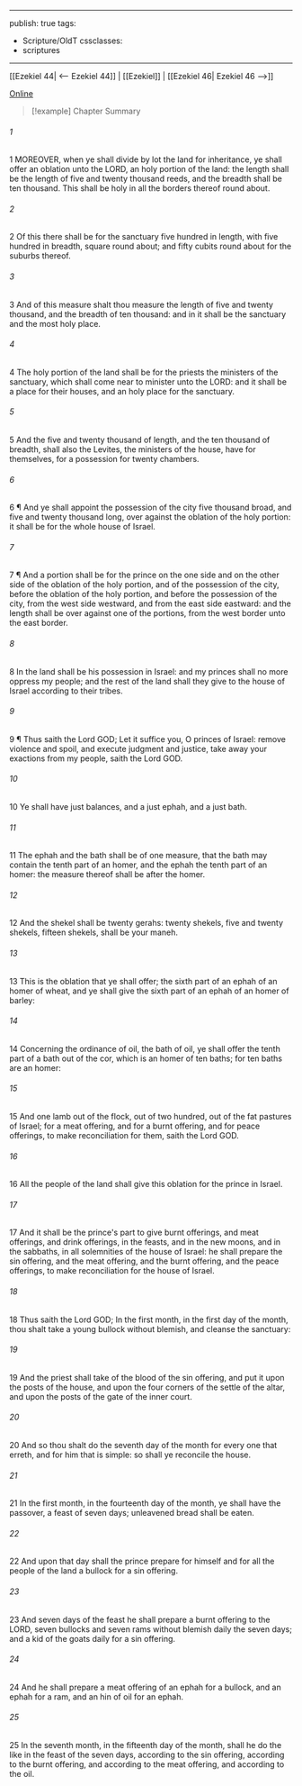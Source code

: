 

---
publish: true
tags:
  - Scripture/OldT
cssclasses:
  - scriptures
---
[[Ezekiel 44| <-- Ezekiel 44]] | [[Ezekiel]] | [[Ezekiel 46| Ezekiel 46 -->]]

[Online](https://churchofjesuschrist.org/study/scriptures/ot/ezek/45?lang=eng)

>[!example] Chapter Summary
>
###### 1
1 MOREOVER, when ye shall divide by lot the land for inheritance, ye shall offer an oblation unto the LORD, an holy portion of the land: the length shall be the length of five and twenty thousand reeds, and the breadth shall be ten thousand.  This shall be holy in all the borders thereof round about.
###### 2
2 Of this there shall be for the sanctuary five hundred in length, with five hundred in breadth, square round about; and fifty cubits round about for the suburbs thereof.
###### 3
3 And of this measure shalt thou measure the length of five and twenty thousand, and the breadth of ten thousand: and in it shall be the sanctuary and the most holy place.
###### 4
4 The holy portion of the land shall be for the priests the ministers of the sanctuary, which shall come near to minister unto the LORD: and it shall be a place for their houses, and an holy place for the sanctuary.
###### 5
5 And the five and twenty thousand of length, and the ten thousand of breadth, shall also the Levites, the ministers of the house, have for themselves, for a possession for twenty chambers.
###### 6
6 ¶ And ye shall appoint the possession of the city five thousand broad, and five and twenty thousand long, over against the oblation of the holy portion: it shall be for the whole house of Israel.
###### 7
7 ¶ And a portion shall be for the prince on the one side and on the other side of the oblation of the holy portion, and of the possession of the city, before the oblation of the holy portion, and before the possession of the city, from the west side westward, and from the east side eastward: and the length shall be over against one of the portions, from the west border unto the east border.
###### 8
8 In the land shall be his possession in Israel: and my princes shall no more oppress my people; and the rest of the land shall they give to the house of Israel according to their tribes.
###### 9
9 ¶ Thus saith the Lord GOD; Let it suffice you, O princes of Israel: remove violence and spoil, and execute judgment and justice, take away your exactions from my people, saith the Lord GOD.
###### 10
10 Ye shall have just balances, and a just ephah, and a just bath.
###### 11
11 The ephah and the bath shall be of one measure, that the bath may contain the tenth part of an homer, and the ephah the tenth part of an homer: the measure thereof shall be after the homer.
###### 12
12 And the shekel shall be twenty gerahs: twenty shekels, five and twenty shekels, fifteen shekels, shall be your maneh.
###### 13
13 This is the oblation that ye shall offer; the sixth part of an ephah of an homer of wheat, and ye shall give the sixth part of an ephah of an homer of barley:
###### 14
14 Concerning the ordinance of oil, the bath of oil, ye shall offer the tenth part of a bath out of the cor, which is an homer of ten baths; for ten baths are an homer:
###### 15
15 And one lamb out of the flock, out of two hundred, out of the fat pastures of Israel; for a meat offering, and for a burnt offering, and for peace offerings, to make reconciliation for them, saith the Lord GOD.
###### 16
16 All the people of the land shall give this oblation for the prince in Israel.
###### 17
17 And it shall be the prince's part to give burnt offerings, and meat offerings, and drink offerings, in the feasts, and in the new moons, and in the sabbaths, in all solemnities of the house of Israel: he shall prepare the sin offering, and the meat offering, and the burnt offering, and the peace offerings, to make reconciliation for the house of Israel.
###### 18
18 Thus saith the Lord GOD; In the first month, in the first day of the month, thou shalt take a young bullock without blemish, and cleanse the sanctuary:
###### 19
19 And the priest shall take of the blood of the sin offering, and put it upon the posts of the house, and upon the four corners of the settle of the altar, and upon the posts of the gate of the inner court.
###### 20
20 And so thou shalt do the seventh day of the month for every one that erreth, and for him that is simple: so shall ye reconcile the house.
###### 21
21 In the first month, in the fourteenth day of the month, ye shall have the passover, a feast of seven days; unleavened bread shall be eaten.
###### 22
22 And upon that day shall the prince prepare for himself and for all the people of the land a bullock for a sin offering.
###### 23
23 And seven days of the feast he shall prepare a burnt offering to the LORD, seven bullocks and seven rams without blemish daily the seven days; and a kid of the goats daily for a sin offering.
###### 24
24 And he shall prepare a meat offering of an ephah for a bullock, and an ephah for a ram, and an hin of oil for an ephah.
###### 25
25 In the seventh month, in the fifteenth day of the month, shall he do the like in the feast of the seven days, according to the sin offering, according to the burnt offering, and according to the meat offering, and according to the oil.




